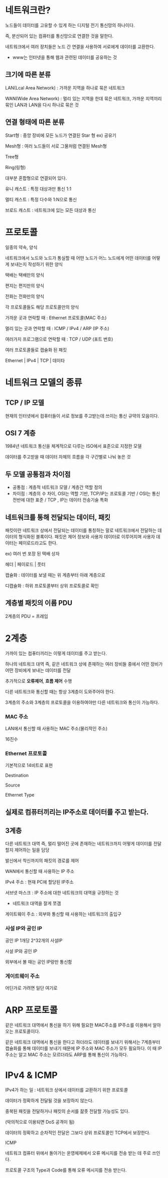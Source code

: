 # 네트워크란?

노드들이 데이터를 고유할 수 있게 하는 디지털 전기 통신망의 하나이다.

즉, 분산되어 있는 컴퓨터를 통신망으로 연결한 것을 말한다.

네트워크에서 여러 장치들은 노드 간 연결을 사용하여 서로에게 데이터를 교환한다.

- www는 인터넷을 통해 웹과 관련된 데이터를 공유하는 것

## 크기에 따른 분류

LAN(Lcal Area Network) : 가까운 지역을 하나로 묶은 네트워크

WAN(Wide Area Network) : 멀리 있는 지역을 한데 묶은 네트워크, 가까운 지역끼리 묶인 LAN과 LAN을 다시 하나로 묶은 것

## 연결 형태에 따른 분류

Start형 : 중앙 장비에 모든 노드가 연결된 Star 형 ex) 공유기

Mesh형 : 여러 노드들이 서로 그물처럼 연결된 Mesh형

Tree형

Ring(링형)

대부분 혼합형으로 연결되어 있다.

유니 캐스트 : 특정 대상과만 통신 1:1

멀티 캐스트 : 특정 다수와 1:N으로 통신

브로드 캐스트 : 네트워크에 있는 모든 대상과 통신

# 프로토콜

일종의 약속, 양식

네트워크에서 노드와 노드가 통실할 때 어떤 노드가 어느 노드에게 어떤 데이터를 어떻게 보내는지 작성하기 위한 양식

택배는 택배만의 양식

편지는 편지만의 양식

전화는 전화만의 양식

각 프로토콜들도 해당 프로토콜만의 양식

가까운 곳과 연락할 때 : Ethernet 프로토콜(MAC 주소)

멀리 있는 곳과 연락할 때 : ICMP / IPv4 / ARP (IP 주소)

여러가지 프로그램으로 연락할 때 : TCP / UDP (포트 번호)

여러 프로토콜들로 캡슐화 된 패킷

Ethernet | IPv4 | TCP | 데이타

# 네트워크 모델의 종류

## TCP / IP 모델

현재의 인터넷에서 컴퓨터들이 서로 정보를 주고받는데 쓰이는 통신 규약의 모음이다.

## OSI 7 계층

1984년 네트워크 통신을 체계적으로 다루는 ISO에서 표준으로 지정한 모델

데이터를 주고받을 때 데이터 자체의 흐름을 각 구간별로 나눠 놓은 것

## 두 모델 공통점과 차이점

- 공통점 : 계층적 네트워크 모델 / 계층간 역할 정의
- 차이점 : 계층의 수 차이, OSI는 역할 기반, TCP/IP는 프로토콜 기반 / OSI는 통신 전반에 대한 표준 / TCP , IP는 데이터 전송기술 특화

## 네트워크를 통해 전달되는 데이터, 패킷

패킷이란 네트워크 상에서 전달되는 데이터를 통칭하는 말로 네트워크에서 전달하는 데이터의 형식화된 블록이다. 패킷은 제어 정보와 사용자 데이터로 이루어지며 사용자 데이터는 페이로드라고도 한다.

ex) 여러 번 포장 된 택배 상자

헤더 | 페이로드 | 풋터

캡슐화 : 데이터를 보낼 때는 위 계층부터 아래 계층으로

디캡슐화 : 하위 프로토콜부터 상위 프로토콜로 확인

## 계층별 패킷의 이름 PDU

2계층의 PDU = 프레임

# 2계층

가까이 있는 컴퓨터끼리는 이렇게 데이터를 주고 받는다.

하나의 네트워크 대역 즉, 같은 네트워크 상에 존재하는 여러 장비들 중에서 어떤 장비가 어떤 장비에게 보내는 데이터를 전달

추가적으로 **오류제어**, **흐름 제어** 수행

다른 네트워크와 통신할 때는 항상 3계층이 도와주어야 한다.

3계층의 주소와 3계층의 프로토콜을 이용하여야만 다른 네트워크와 통신이 가능하다.

### MAC 주소

LAN에서 통신할 때 사용하는 MAC 주소(물리적인 주소)

16진수

### Ethernet 프로토콜

기본적으로 14비트로 표현 

Destination 

Source

Ethernet Type

## 실제로 컴퓨터끼리는 IP주소로 데이터를 주고 받는다.

## 3계층

다른 네트워크 대역 즉, 멀리 떨어진 곳에 존재하는 네트워크까지 어떻게 데이터를 전달할지 제어하는 일을 담당

발신에서 착신까지의 패킷의 경로를 제어

WAN에서 통신할 때 사용하는 IP 주소

IPv4 주소 : 현재 PC에 할당된 IP주소

서브넷 마스크 : IP 주소에 대한 네트워크의 대역을 규정하는 것

- 네트워크 대역을 잘게 쪼갬

게이트웨이 주소 : 외부와 통신할 때 사용하는 네트워크의 출입구

### 사설 IP와 공인 IP

공인 IP 1개당 2^32개의 사설IP

사설 IP와 공인 IP

외부에서 볼 때는 공인 IP랑만 통신함

### 게이트웨이 주소

어딘가로 가려면 일단 여기로

# ARP 프로토콜

같은 네트워크 대역에서 통신을 하기 위해 필요한 MAC주소를 IP주소를 이용해서 알아오는 프로토콜이다.

같은 네트워크 대역에서 통신을 한다고 하더라도 데이터를 보내기 위해서는 7계층부터 캡슐화를 통해 데이터를 보내기 때문에 IP 주소와 MAC 주소가 모두 필요하다. 이 때 IP 주소는 알고 MAC 주소는 모르더라도 ARP를 통해 통신이 가능하다.

# IPv4 & ICMP

IPv4가 하는 일 : 네트워크 상에서 데이터를 교환하기 위한 프로토콜

데이터가 정확하게 전달될 것을 보장하지 않는다.

중복된 패킷을 전달하거나 패킷의 순서를 잚좃 전달할 가능성도 있다.

(악의적으로 이용되면 DoS 공격이 됨)

데이터의 정확하고 순차적인 전달은 그보다 상위 프로토콜인 TCP에서 보장한다.

ICMP

네트워크 컴퓨터 위에서 돌아가는 운영체제에서 오류 메시지를 전송 받는 데 주로 쓰인다.

프로토콜 구조의 Type과 Code를 통해 오류 메시지를 전송 받는다.